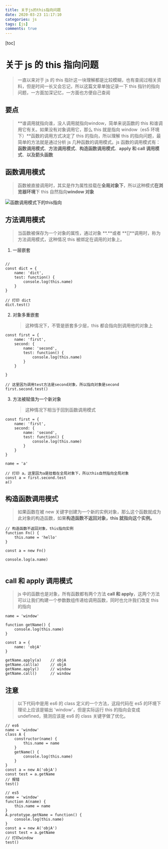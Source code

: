 ```yaml
---
title: 关于js的this指向问题
date: 2020-03-23 11:17:10
categories: js
tags: [js]
comments: true
---
```


[toc]

# 关于 js 的 this 指向问题

> 一直以来对于 js 的 this 指针这一块理解都是比较模糊，也有查阅过相关资料，但是时间一长又会忘记，所以这篇文章单独记录一下 this 指针的指向问题，一方面加深记忆，一方面也方便自己查阅

## 要点

> **谁调用就指向谁，没人调用就指向window，简单来说函数的 this 和谁调用它有关。如果没有对象调用它，那么 this 就是指向 window（es5 环境下）**函数的调用方式决定了 this 的指向，所以理解 this 的指向问题，最简单的方法就是通过分析 js 几种函数的调用模式。js 函数的调用模式有：**函数调用模式**、**方法调用模式**、**构造函数调用模式**、**apply 和 call 调用模式**、**以及箭头函数**

## 函数调用模式

> 函数被直接调用时，其实是作为属性挂载在**全局对象下**，所以这种模式**在浏览器环境**下 this 自然指向**window 对象**

![函数调用模式下的this指向](https://tva1.sinaimg.cn/large/00831rSTgy1gd42s9x2hrj30ht03kdg1.jpg)

## 方法调用模式

> 当函数被保存为一个对象的属性，通过对象 **.**或者 **[]**调用时，称为方法调用模式，这种情况 this 被绑定在调用的对象上。

1. 一层嵌套

```

//
const dict = {
    name: 'dict',
    test: function() {
        console.log(this.name)
    }
}

// 打印 dict
dict.test()

```

2. 对象多重嵌套
   > 这种情况下，不管是嵌套多少层，this 都会指向到调用他的对象上

```
const first = {
    name: 'first',
    second: {
        name: 'second',
        test: function() {
            console.log(this.name)
        }
    }

}

// 这里因为调用test方法是second对象，所以指向对象是second
first.second.test()
```

3. 方法被赋值为一个新对象
   > 这种情况下相当于回到函数调用模式

```
const first = {
    name: 'first',
    second: {
        name: 'second',
        test: function() {
            console.log(this.name)
        }
    }
}

name = 'a'

// 打印 a，这里因为a是挂载在全局对象下，所以this自然指向全局对象
const a = first.second.test
a()
```

## 构造函数调用模式

> 如果函数在被 new 关键字创建为一个新的实例对象，那么这个函数就成为此对象的构造函数，如果**构造函数不返回对象，this 就指向这个实例。**

```
// 构造函数不返回对象，this指向实例
function Fn() {
    this.name = 'hello'
}

const a = new Fn()

console.log(a.name)


```

## call 和 apply 调用模式

> js 中的函数也是对象，所有函数都有两个方法 **call 和 apply**，这两个方法可以让我们构建一个参数数组传递给调用函数，同时也允许我们改变 this 的指向

```
name = 'window'

function getName() {
    console.log(this.name)
}

const a = {
    name: 'objA'
}

getName.apply(a)    // objA
getName.call(a)     // objA
getName.apply()     // window
getName.call()      // window
```

## 注意

> 以下代码中是用 es6 的 class 定义的一个方法，这段代码在 es5 的环境下理论上应该是输出 'window'，但是实际运行 this 的指向会变成 undefined，猜测应该是 es6 的 class 关键字做了优化。

```
// es6
name = 'window'
class A {
    constructor(name) {
        this.name = name
    }
    getName() {
        console.log(this.name)
    }
}
const a = new A('objA')
const test = a.getName
// 报错
test()

// es5
name = 'window'
function A(name) {
    this.name = name
}
A.prototype.getName = function() {
    console.log(this.name)
}
const a = new A('objA')
const test = a.getName
// 打印window
test()
```
